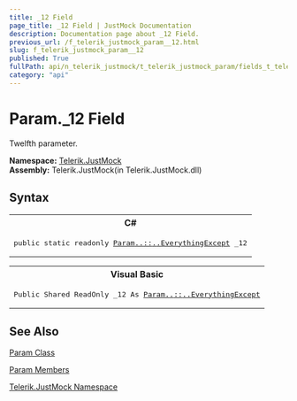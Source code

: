 ```yaml
---
title: _12 Field
page_title: _12 Field | JustMock Documentation
description: Documentation page about _12 Field.
previous_url: /f_telerik_justmock_param__12.html
slug: f_telerik_justmock_param__12
published: True
fullPath: api/n_telerik_justmock/t_telerik_justmock_param/fields_t_telerik_justmock_param/f_telerik_justmock_param__12
category: "api"
---
```


# Param._12 Field



Twelfth parameter.


 **Namespace:**  [Telerik.JustMock](n_telerik_justmock) <br> **Assembly:** Telerik.JustMock(in Telerik.JustMock.dll)
## Syntax


<div id="syntaxCodeBlocks" class="code"><span codeLanguage="CSharp"><table><tr><th>C#</th></tr><tr><td><pre xml:space="preserve"><span class="keyword">public</span> <span class="keyword">static</span> <span class="keyword">readonly</span> <a href="T_Telerik_JustMock_Param_EverythingExcept.html">Param<span class="languageSpecificText"><span class="cs">.</span><span class="vb">.</span><span class="cpp">::</span><span class="nu">.</span><span class="fs">.</span></span>EverythingExcept</a> <span class="identifier">_12</span></pre></td></tr></table></span><span codeLanguage="VisualBasicDeclaration"><table><tr><th>Visual Basic</th></tr><tr><td><pre xml:space="preserve"><span class="keyword">Public</span> <span class="keyword">Shared</span> <span class="keyword">ReadOnly</span> <span class="identifier">_12</span> <span class="keyword">As</span> <a href="T_Telerik_JustMock_Param_EverythingExcept.html">Param<span class="languageSpecificText"><span class="cs">.</span><span class="vb">.</span><span class="cpp">::</span><span class="nu">.</span><span class="fs">.</span></span>EverythingExcept</a></pre></td></tr></table></span></div>


## See Also



 [Param Class](t_telerik_justmock_param) 

 [Param Members](allmembers_t_telerik_justmock_param) 

 [Telerik.JustMock Namespace](n_telerik_justmock) 



